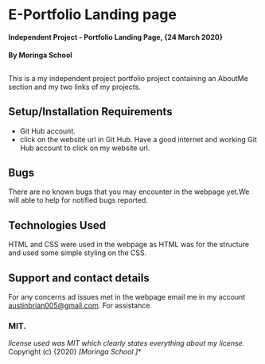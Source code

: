 # E-Portfolio Landing page
#### Independent Project - Portfolio Landing Page, {24 March 2020}
#### By **Moringa School**
##
This is a my independent project portfolio project containing an AboutMe section and my two links of my projects.
## Setup/Installation Requirements
* Git Hub account.
* click on the website url in Git Hub.
Have a good internet and working Git Hub account to click on my website url.
## Bugs
There are no known bugs that you may encounter in the webpage yet.We will able to help for notified bugs reported.
## Technologies Used
HTML and CSS were used in the webpage as HTML was for the structure and used some simple styling on the CSS.
## Support and contact details
For any concerns ad issues met in the webpage email me in my account austinbrian005@gmail.com. For assistance.
### MIT.
*license used was MIT which clearly states everything about my license.*
Copyright (c) {2020} *[Moringa School.]**
